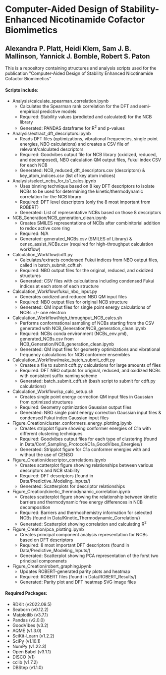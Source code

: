 # Computer-Aided Design of Stability-Enhanced Nicotinamide Cofactor Biomimetics
## Alexandra P. Platt, Heidi Klem, Sam J. B. Mallinson, Yannick J. Bomble, Robert S. Paton

This is a repository containing structures and analysis scripts used for the publication "Computer-Aided Design of Stability Enhanced Nicotinamide Cofactor Biomimetics"

#### Scripts include:
* Analysis/calculate_spearman_correlation.ipynb
    * Calculates the Spearman rank correlation for the DFT and semi-empirical predictive models
    * Required: Stability values (predicted and calculated) for the NCB library
    * Generated: PANDAS dataframe for R<sup>2</sup> and p-values
* Analysis/extract_dft_descriptors.ipynb
    * Reads DFT files (optimizations, vibrational frequencies, single point energies, NBO calculations) and creates a CSV file of relevant/calculated descriptors
    * Required: Goodvibes output file for NCB library (oxidized, reduced, and decomposed), NBO calculation QM output files, Fukui index CSV for each NCB
    * Generated: NCB_reduced_dft_descriptors.csv (descriptors) & key_atom_indices.csv (list of key atom indices)
* Analysis/select_ncbs_for_ts1_calcs.ipynb
    * Uses binning technique based on 8 key DFT descriptors to isolate NCBs to be used for determining the kinetic/thermodynamic correlation for the NCB library
    * Required: DFT level descriptors (only the 8 most important from ROBERT)
    * Generated: List of representative NCBs based on those 8 descriptors
* NCB_Generation/NCB_generation_clean.ipynb
    * Creates SMILES representations of NCBs after combinitorial addition to redox active core ring
    * Required: N/A
    * Generated: generated_NCBs.csv (SMILES of Library) & censo_assist_NCBs.csv (required for high-throughput calculation workflow)
* Calculation_Workflow/cdft.py
    * Calculates/extracts condensed Fukui indices from NBO output files, called in batch_submit_cdft.sh
    * Required: NBO output files for the original, reduced, and oxidized structures
    * Generated: CSV files with calculations including condensed Fukui indices at each atom of each structure
* Calculation_Workflow/fukui_nbo_input.py
    * Generates oxidized and reduced NBO QM input files
    * Required: NBO output files for original NCB structure
    * Generated: QM input files for single point energy calculations of NCBs +/- one electron
* Calculation_Workflow/high_throughput_NCB_calcs.sh
    * Performs conformational sampling of NCBs starting from the CSV generated wtih NCB_Generation/NCB_generation_clean.ipynb
    * Required: NCBs conda environment (NCBs_env.yml), generated_NCBs.csv from NCB_Generation/NCB_generation_clean.ipynb
    * Generated: QM input files for geometry optimizations and vibrational frequency calculations for NCB conformer ensembles
* Calculation_Workflow/make_batch_submit_cdft.py
    * Creates a file to submit cdft.py calculations for large amounts of files
    * Required: DFT NBO outputs for original, reduced, and oxidized NCBs with consistent suffix naming scheme
    * Generated: batch_submit_cdft.sh (bash script to submit for cdft.py calculations)
* Calculation_Workflow/sp_calc_setup.sh
    * Creates single point energy correction QM input files in Gaussian from optimized structures
    * Required: Geometry optimization Gaussian output files
    * Generated: NBO single point energy correction Gaussian input files & condensed Fukui index Gaussian input files
* Figure_Creation/cluster_conformers_energy_plotting.ipynb
    * Creates stripplot figure showing conformer energies of C1a with different clustering techniques
    * Required: Goodvibes output files for each type of clustering (found in Data/Conf_Sampling_Protocol/C1a_GoodVibes_Energies/)
    * Generated: Stripplot figure for C1a conformer energies with and without the use of CENSO
* Figure_Creation/descriptor_correlations.ipynb
    * Creates scatterplot figure showing relationships between various descriptors and NCB stability
    * Required: DFT descriptors (found in Data/Predictive_Modeling_Inputs/)
    * Generated: Scatterplots for descriptor relationships
* Figure_Creation/kinetic_thermodynamic_correlation.ipynb
    * Creates scatterplot figure showing the relationship between kinetic barriers and thermodynamic free energy differences in NCB decomposition
    * Required: Barriers and thermochemistry information for selected NCBs (found in Data/Kinetic_Thermodynamic_Correlation/)
    * Generated: Scatterplot showing correlation and calculating R<sup>2</sup>
* Figure_Creation/pca_plotting.ipynb
    * Creates principal component analysis representation for NCBs based on DFT descriptors
    * Required: 8 most important DFT descriptors (found in Data/Predictive_Modeling_Inputs/)
    * Generated: Scatterplot showing PCA representation of the forst two principal componenets
* Figure_Creation/robert_graphing.ipynb
    * Updates ROBERT-generated parity plots and heatmap
    * Required: ROBERT files (found in Data/ROBERT_Results/)
    * Generated: Parity plot and DFT heatmap SVG image files

#### Required Packages:
* RDKit (v2022.09.5)
* Seaborn (v0.12.2)
* Matplotlib (v3.7.1)
* Pandas (v2.0.0)
* GoodVibes (v3.2)
* AQME (v1.3.0)
* SciKit-Learn (v1.2.2)
* SciPy (v1.10.1)
* NumPy (v1.22.3)
* Open Babel (v3.1.1)
* DISCO (v1)
* cclib (v1.7.2)
* DBStep (v1.1.0)



